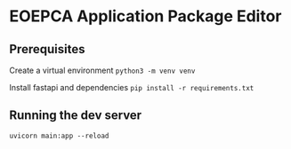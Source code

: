# EOEPCA Application Package Editor

## Prerequisites

Create a virtual environment
`python3 -m venv venv`

Install fastapi and dependencies
`pip install -r requirements.txt`


## Running the dev server

```
uvicorn main:app --reload
```
